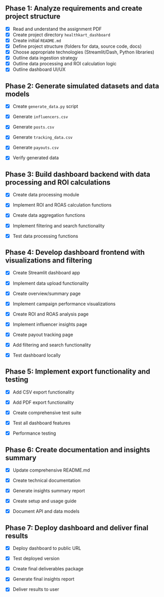 ## Phase 1: Analyze requirements and create project structure
- [x] Read and understand the assignment PDF
- [x] Create project directory `healthkart_dashboard`
- [x] Create initial `README.md`
- [x] Define project structure (folders for data, source code, docs)
- [x] Choose appropriate technologies (Streamlit/Dash, Python libraries)
- [x] Outline data ingestion strategy
- [x] Outline data processing and ROI calculation logic
- [x] Outline dashboard UI/UX

## Phase 2: Generate simulated datasets and data models
- [x] Create `generate_data.py` script
- [x] Generate `influencers.csv`
- [x] Generate `posts.csv`
- [x] Generate `tracking_data.csv`
- [x] Generate `payouts.csv`
- [x] Verify generated data


## Phase 3: Build dashboard backend with data processing and ROI calculations
- [x] Create data processing module
- [x] Implement ROI and ROAS calculation functions
- [x] Create data aggregation functions
- [x] Implement filtering and search functionality
- [x] Test data processing functions


## Phase 4: Develop dashboard frontend with visualizations and filtering
- [x] Create Streamlit dashboard app
- [x] Implement data upload functionality
- [x] Create overview/summary page
- [x] Implement campaign performance visualizations
- [x] Create ROI and ROAS analysis page
- [x] Implement influencer insights page
- [x] Create payout tracking page
- [x] Add filtering and search functionality
- [x] Test dashboard locally


## Phase 5: Implement export functionality and testing
- [x] Add CSV export functionality
- [x] Add PDF export functionality
- [x] Create comprehensive test suite
- [x] Test all dashboard features
- [x] Performance testing


## Phase 6: Create documentation and insights summary
- [x] Update comprehensive README.md
- [x] Create technical documentation
- [x] Generate insights summary report
- [x] Create setup and usage guide
- [x] Document API and data models


## Phase 7: Deploy dashboard and deliver final results
- [x] Deploy dashboard to public URL
- [x] Test deployed version
- [x] Create final deliverables package
- [x] Generate final insights report
- [x] Deliver results to user

